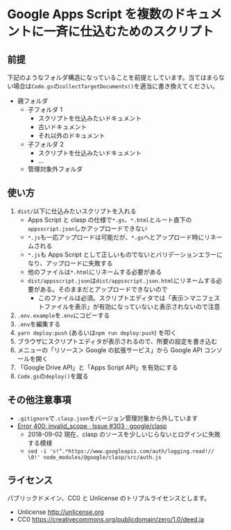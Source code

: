 # Google Apps Script を複数のドキュメントに一斉に仕込むためのスクリプト

## 前提

下記のようなフォルダ構造になっていることを前提としています。当てはまらない場合は`Code.gs`の`collectTargetDocuments()`を適当に書き換えてください。

- 親フォルダ
  - 子フォルダ 1
    - スクリプトを仕込みたいドキュメント
    - 古いドキュメント
    - それ以外のドキュメント
  - 子フォルダ 2
    - スクリプトを仕込みたいドキュメント
    - ...
  - 管理対象外フォルダ

## 使い方

1. `dist/`以下に仕込みたいスクリプトを入れる
   - Apps Script と clasp の仕様で`*.gs`、`*.html`とルート直下の`appsscript.json`しかアップロードできない
   - `*.js`も一応アップロードは可能だが、`*.gs`へとアップロード時にリネームされる
   - `*.js`も Apps Script として正しいものでないとバリデーションエラーになり、アップロードに失敗する
   - 他のファイルは`*.html`にリネームする必要がある
   - `dist/appsscript.json`は`dist/appsscript.json.html`にリネームする必要がある。そのままだとアップロードできないので
     - このファイルは必須。スクリプトエディタでは「表示＞マニフェストファイルを表示」が有効になっていないと表示されないので注意
1. `.env.example`を`.env`にコピーする
1. `.env`を編集する
1. `yarn deploy:push` (あるいは`npm run deploy:push`) を叩く
1. ブラウザにスクリプトエディタが表示されるので、所要の設定を書き込む
1. メニューの「リソース＞ Google の拡張サービス」から Google API コンソールを開く
1. 「Google Drive API」と「Apps Script API」を有効にする
1. `Code.gs`の`deploy()`を蹴る

## その他注意事項

- `.gitignore`で`.clasp.json`をバージョン管理対象から外しています
- [Error 400: invalid_scope · Issue #303 · google/clasp](https://github.com/google/clasp/issues/303#issuecomment-417403202)
  - 2018-09-02 現在、clasp のソースを少しいじらないとログインに失敗する模様
  - `sed -i 's!^.*https://www.googleapis.com/auth/logging.read!// \0!' node_modules/@google/clasp/src/auth.js`

## ライセンス

パブリックドメイン、CC0 と Unlicense のトリプルライセンスとします。

- Unlicense http://unlicense.org
- CC0 https://creativecommons.org/publicdomain/zero/1.0/deed.ja
